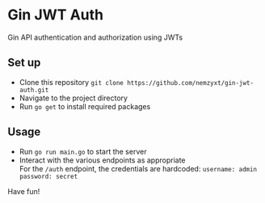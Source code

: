 # Gin JWT Auth

Gin API authentication and authorization using JWTs

## Set up

- Clone this repository
  ``` git clone https://github.com/nemzyxt/gin-jwt-auth.git ```
- Navigate to the project directory
- Run `go get` to install required packages

## Usage

- Run `go run main.go` to start the server
- Interact with the various endpoints as appropriate \
  For the `/auth` endpoint, the credentials are hardcoded: 
  `username: admin password: secret`

Have fun!
